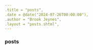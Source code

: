 ```yaml
---
.title = "posts",
.date = @date("2024-07-26T00:00:00"),
.author = "Brook Jeynes",
.layout = "posts.shtml",
---
```


### posts
